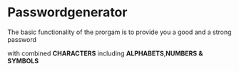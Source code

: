 # Passwordgenerator

The basic functionality of the prorgam is to provide you a good and a strong password

with combined __CHARACTERS__ including **ALPHABETS**,**NUMBERS** **&** **SYMBOLS**
